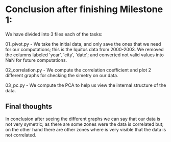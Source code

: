 # Conclusion after finishing Milestone 1:

We have divided into 3 files each of the tasks:

01_pivot.py - We take the initial data, and only save the ones that we need for our computations; this is the Iquitos data from 2000-2003. We removed the columns labeled 'year', 'city', 'date'; and converted not valid values into NaN for future computations.

02_correlation.py - We compute the correlation coefficient and plot 2 different graphs for checking the simetry on our data.

03_pc.py - We compute the PCA to help us view the internal structure of the data.

## Final thoughts

In conclusion after seeing the different graphs we can say that our data is not very symetric; as there are some zones were the data is correlated but; on the other hand there are other zones where is very visible that the data is not correlated.
